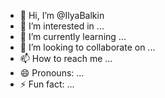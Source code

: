 - 👋 Hi, I’m @IlyaBalkin
- 👀 I’m interested in ...
- 🌱 I’m currently learning ...
- 💞️ I’m looking to collaborate on ...
- 📫 How to reach me ...
- 😄 Pronouns: ...
- ⚡ Fun fact: ...

<!---
IlyaBalrin/IlyaBalrin is a ✨ special ✨ repository because its `README.md` (this file) appears on your GitHub profile.
You can click the Preview link to take a look at your changes.
--->
